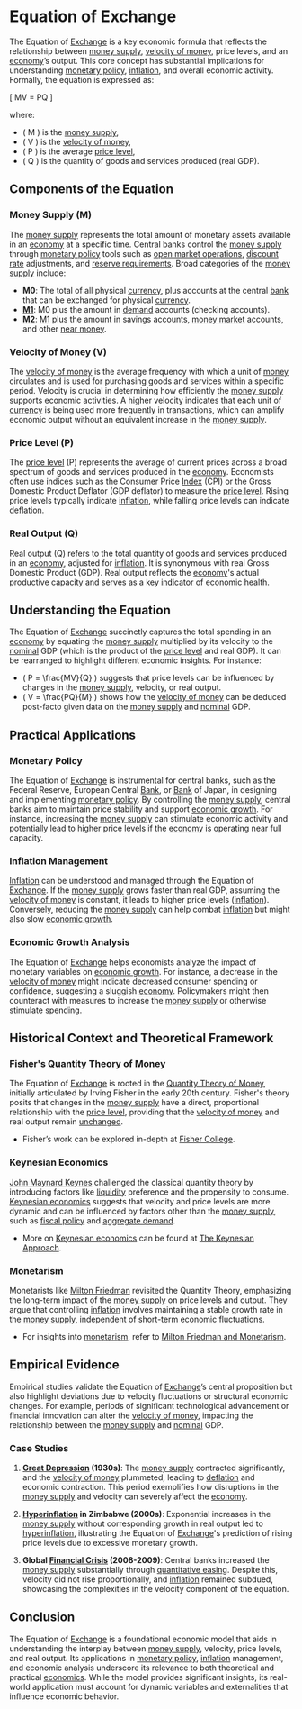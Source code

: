 # Equation of Exchange

The Equation of [Exchange](../e/exchange.md) is a key economic formula that reflects the relationship between [money supply](../m/money_supply.md), [velocity of money](../v/velocity_of_money.md), price levels, and an [economy](../e/economy.md)’s output. This core concept has substantial implications for understanding [monetary policy](../m/monetary_policy.md), [inflation](../i/inflation.md), and overall economic activity. Formally, the equation is expressed as:

\[ MV = PQ \]

where:
- \( M \) is the [money supply](../m/money_supply.md),
- \( V \) is the [velocity of money](../v/velocity_of_money.md),
- \( P \) is the average [price level](../p/price_level.md),
- \( Q \) is the quantity of goods and services produced (real GDP).

## Components of the Equation

### Money Supply (M)
The [money supply](../m/money_supply.md) represents the total amount of monetary assets available in an [economy](../e/economy.md) at a specific time. Central banks control the [money supply](../m/money_supply.md) through [monetary policy](../m/monetary_policy.md) tools such as [open market operations](../o/open_market_operations.md), [discount rate](../d/discount_rate.md) adjustments, and [reserve requirements](../r/reserve_requirements.md). Broad categories of the [money supply](../m/money_supply.md) include:
- **M0**: The total of all physical [currency](../c/currency.md), plus accounts at the central [bank](../b/bank.md) that can be exchanged for physical [currency](../c/currency.md).
- **[M1](../m/m1.md)**: M0 plus the amount in [demand](../d/demand.md) accounts (checking accounts).
- **[M2](../m/m2.md)**: [M1](../m/m1.md) plus the amount in savings accounts, [money market](../m/money_market.md) accounts, and other [near money](../n/near_money.md).

### Velocity of Money (V)
The [velocity of money](../v/velocity_of_money.md) is the average frequency with which a unit of [money](../m/money.md) circulates and is used for purchasing goods and services within a specific period. Velocity is crucial in determining how efficiently the [money supply](../m/money_supply.md) supports economic activities. A higher velocity indicates that each unit of [currency](../c/currency.md) is being used more frequently in transactions, which can amplify economic output without an equivalent increase in the [money supply](../m/money_supply.md).

### Price Level (P)
The [price level](../p/price_level.md) (P) represents the average of current prices across a broad spectrum of goods and services produced in the [economy](../e/economy.md). Economists often use indices such as the Consumer Price [Index](../i/index_instrument.md) (CPI) or the Gross Domestic Product Deflator (GDP deflator) to measure the [price level](../p/price_level.md). Rising price levels typically indicate [inflation](../i/inflation.md), while falling price levels can indicate [deflation](../d/deflation.md).

### Real Output (Q)
Real output (Q) refers to the total quantity of goods and services produced in an [economy](../e/economy.md), adjusted for [inflation](../i/inflation.md). It is synonymous with real Gross Domestic Product (GDP). Real output reflects the [economy](../e/economy.md)'s actual productive capacity and serves as a key [indicator](../i/indicator.md) of economic health.

## Understanding the Equation

The Equation of [Exchange](../e/exchange.md) succinctly captures the total spending in an [economy](../e/economy.md) by equating the [money supply](../m/money_supply.md) multiplied by its velocity to the [nominal](../n/nominal.md) GDP (which is the product of the [price level](../p/price_level.md) and real GDP). It can be rearranged to highlight different economic insights. For instance:
- \( P = \frac{MV}{Q} \) suggests that price levels can be influenced by changes in the [money supply](../m/money_supply.md), velocity, or real output.
- \( V = \frac{PQ}{M} \) shows how the [velocity of money](../v/velocity_of_money.md) can be deduced post-facto given data on the [money supply](../m/money_supply.md) and [nominal](../n/nominal.md) GDP.

## Practical Applications

### Monetary Policy
The Equation of [Exchange](../e/exchange.md) is instrumental for central banks, such as the Federal Reserve, European Central [Bank](../b/bank.md), or [Bank](../b/bank.md) of Japan, in designing and implementing [monetary policy](../m/monetary_policy.md). By controlling the [money supply](../m/money_supply.md), central banks aim to maintain price stability and support [economic growth](../e/economic_growth.md). For instance, increasing the [money supply](../m/money_supply.md) can stimulate economic activity and potentially lead to higher price levels if the [economy](../e/economy.md) is operating near full capacity.

### Inflation Management
[Inflation](../i/inflation.md) can be understood and managed through the Equation of [Exchange](../e/exchange.md). If the [money supply](../m/money_supply.md) grows faster than real GDP, assuming the [velocity of money](../v/velocity_of_money.md) is constant, it leads to higher price levels ([inflation](../i/inflation.md)). Conversely, reducing the [money supply](../m/money_supply.md) can help combat [inflation](../i/inflation.md) but might also slow [economic growth](../e/economic_growth.md).

### Economic Growth Analysis
The Equation of [Exchange](../e/exchange.md) helps economists analyze the impact of monetary variables on [economic growth](../e/economic_growth.md). For instance, a decrease in the [velocity of money](../v/velocity_of_money.md) might indicate decreased consumer spending or confidence, suggesting a sluggish [economy](../e/economy.md). Policymakers might then counteract with measures to increase the [money supply](../m/money_supply.md) or otherwise stimulate spending.

## Historical Context and Theoretical Framework

### Fisher's Quantity Theory of Money
The Equation of [Exchange](../e/exchange.md) is rooted in the [Quantity Theory of Money](../q/quantity_theory_of_money.md), initially articulated by Irving Fisher in the early 20th century. Fisher's theory posits that changes in the [money supply](../m/money_supply.md) have a direct, proportional relationship with the [price level](../p/price_level.md), providing that the [velocity of money](../v/velocity_of_money.md) and real output remain [unchanged](../u/unchanged.md).
- Fisher’s work can be explored in-depth at [Fisher College](http://fisher.edu).

### Keynesian Economics
[John Maynard Keynes](../j/john_maynard_keynes.md) challenged the classical quantity theory by introducing factors like [liquidity](../l/liquidity.md) preference and the propensity to consume. [Keynesian economics](../k/keynesian_economics_in_trading.md) suggests that velocity and price levels are more dynamic and can be influenced by factors other than the [money supply](../m/money_supply.md), such as [fiscal policy](../f/fiscal_policy.md) and [aggregate demand](../a/aggregate_demand.md).
- More on [Keynesian economics](../k/keynesian_economics_in_trading.md) can be found at [The Keynesian Approach](https://www.imf.org/external/pubs/ft/fandd/2014/09/basics.htm).

### Monetarism
Monetarists like [Milton Friedman](../m/milton_friedman.md) revisited the Quantity Theory, emphasizing the long-term impact of the [money supply](../m/money_supply.md) on price levels and output. They argue that controlling [inflation](../i/inflation.md) involves maintaining a stable growth rate in the [money supply](../m/money_supply.md), independent of short-term economic fluctuations.
- For insights into [monetarism](../m/monetarism.md), refer to [Milton Friedman and Monetarism](https://miltonfriedman.hoover.org/).

## Empirical Evidence

Empirical studies validate the Equation of [Exchange](../e/exchange.md)’s central proposition but also highlight deviations due to velocity fluctuations or structural economic changes. For example, periods of significant technological advancement or financial innovation can alter the [velocity of money](../v/velocity_of_money.md), impacting the relationship between the [money supply](../m/money_supply.md) and [nominal](../n/nominal.md) GDP.

### Case Studies
1. **[Great Depression](../g/great_depression.md) (1930s)**: The [money supply](../m/money_supply.md) contracted significantly, and the [velocity of money](../v/velocity_of_money.md) plummeted, leading to [deflation](../d/deflation.md) and economic contraction. This period exemplifies how disruptions in the [money supply](../m/money_supply.md) and velocity can severely affect the [economy](../e/economy.md).

2. **[Hyperinflation](../h/hyperinflation.md) in Zimbabwe (2000s)**: Exponential increases in the [money supply](../m/money_supply.md) without corresponding growth in real output led to [hyperinflation](../h/hyperinflation.md), illustrating the Equation of [Exchange](../e/exchange.md)'s prediction of rising price levels due to excessive monetary growth.

3. **Global [Financial Crisis](../f/financial_crisis.md) (2008-2009)**: Central banks increased the [money supply](../m/money_supply.md) substantially through [quantitative easing](../q/quantitative_easing.md). Despite this, velocity did not rise proportionally, and [inflation](../i/inflation.md) remained subdued, showcasing the complexities in the velocity component of the equation.

## Conclusion

The Equation of [Exchange](../e/exchange.md) is a foundational economic model that aids in understanding the interplay between [money supply](../m/money_supply.md), velocity, price levels, and real output. Its applications in [monetary policy](../m/monetary_policy.md), [inflation](../i/inflation.md) management, and economic analysis underscore its relevance to both theoretical and practical [economics](../e/economics.md). While the model provides significant insights, its real-world application must account for dynamic variables and externalities that influence economic behavior.